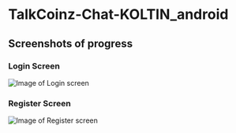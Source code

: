 # TalkCoinz-Chat-KOLTIN_android

## Screenshots of progress

### Login Screen
![Image of Login screen](https://github.com/CryptoLover705/TalkCoinz-Chat-KOLTIN_android/blob/master/ScreenShots/Screenshot_1583171185.png)

### Register Screen
![Image of Register screen](https://github.com/CryptoLover705/TalkCoinz-Chat-KOLTIN_android/blob/master/ScreenShots/Screenshot_1583171192.png)
